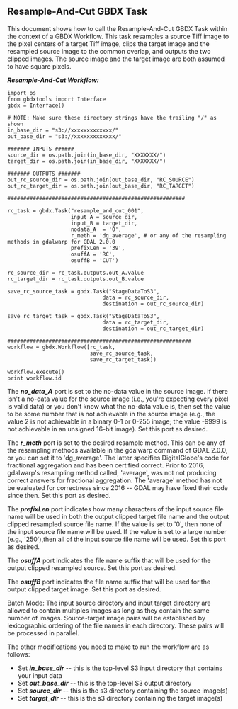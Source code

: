 ## Resample-And-Cut GBDX Task 

This document shows how to call the Resample-And-Cut GBDX Task within the context of a GBDX Workflow. This task resamples a source Tiff image to the pixel centers of a target Tiff image, clips the target image and the resampled source image to the common overlap, and outputs the two clipped images. The source image and the target image are both assumed to have square pixels.  


<!--
***************************************************************************
-->

**_Resample-And-Cut Workflow:_** 

```shell
import os
from gbdxtools import Interface
gbdx = Interface()

# NOTE: Make sure these directory strings have the trailing "/" as shown
in_base_dir = "s3://xxxxxxxxxxxxx/"
out_base_dir = "s3://xxxxxxxxxxxxx/"

####### INPUTS ######
source_dir = os.path.join(in_base_dir, "XXXXXXX/")
target_dir = os.path.join(in_base_dir, "XXXXXXX/")

####### OUTPUTS #######
out_rc_source_dir = os.path.join(out_base_dir, "RC_SOURCE")
out_rc_target_dir = os.path.join(out_base_dir, "RC_TARGET")

########################################################

rc_task = gbdx.Task("resample_and_cut_001",
                    input_A = source_dir,
                    input_B = target_dir,
                    nodata_A  = '0',
                    r_meth = 'dg_average', # or any of the resampling methods in gdalwarp for GDAL 2.0.0
                    prefixLen = '39',
                    osuffA = 'RC',
                    osuffB = 'CUT')

rc_source_dir = rc_task.outputs.out_A.value
rc_target_dir = rc_task.outputs.out_B.value

save_rc_source_task = gbdx.Task("StageDataToS3",
                              data = rc_source_dir,
                              destination = out_rc_source_dir)

save_rc_target_task = gbdx.Task("StageDataToS3",
                              data = rc_target_dir,
                              destination = out_rc_target_dir)

##########################################################
workflow = gbdx.Workflow([rc_task,
                          save_rc_source_task,
                          save_rc_target_task])

workflow.execute()
print workflow.id
```

<!--
***************************************************************************
-->

The **_no_data_A_** port is set to the no-data value in the source image.
If there isn't a no-data value for the source image (i.e., you're expecting every pixel
is valid data) or you don't know what the no-data value is, then set the value 
to be some number that is not achievable in the source image (e.g., the value 2 is not 
achievable in a binary 0-1 or 0-255 image; the value -9999 is not achievable in an 
unsigned 16-bit image). Set this port as desired. 

The **_r_meth_** port is set to the desired resample method. This can be any of the 
resampling methods available in the gdalwarp command of GDAL 2.0.0, or you can set it to 'dg_average'.
The latter specifies DigitalGlobe's code for fractional aggregation
and has been certified correct. Prior to 2016, gdalwarp's resampling method called, 'average',
was not not producing correct answers for fractional aggregation. The 'average' method
has not be evaluated for correctness since 2016 -- GDAL may have fixed their code since then. 
Set this port as desired. 

The **_prefixLen_** port indicates how many characters of the input source file name will be 
used in both the output clipped target file name and the output clipped resampled source file name. 
If the value is set to '0', then none of the input source file name will be used. If the value 
is set to a large number (e.g., '250'),then all of the input source file name will be used. 
Set this port as desired.

The **_osuffA_** port indicates the file name suffix that will be used for the output clipped resampled source.
Set this port as desired.

The **_osuffB_** port indicates the file name suffix that will be used for the output clipped target image.
Set this port as desired.

Batch Mode: The input source directory and input target directory are allowed to contain multiples images 
as long as they contain the same number of images. Source-target image pairs will be established by lexicographic 
ordering of the file names in each directory. These pairs will be processed in parallel.

The other modifications you need to make to run the workflow are as follows:
 
* Set **_in_base_dir_** -- this is the top-level S3 input directory that contains your input data 
* Set **_out_base_dir_** -- this is the top-level S3 output directory
* Set **_source_dir_** -- this is the s3 directory containing the source image(s)
* Set **_target_dir_** -- this is the s3 directory containing the target image(s)





















